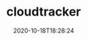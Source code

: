 ---
date: '2020-10-18T18:28:24'
draft: false
metadata:
  description: CloudTracker helps you find over-privileged IAM users and roles by
    comparing CloudTrail logs with current IAM policies.
  homepage: null
  name: cloudtracker
  owner:
    github_url: https://github.com/duo-labs
    login: duo-labs
    name: Duo Labs
    url: https://duo.com/labs/
  url: https://github.com/duo-labs/cloudtracker
tags:
- iam
title: cloudtracker
type: tool
---